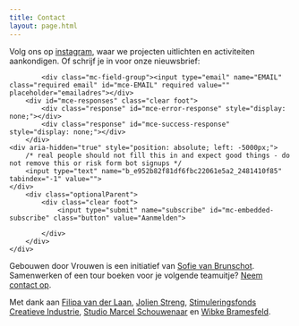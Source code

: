 ```yaml
---
title: Contact
layout: page.html
---
```

Volg ons op [instagram](<>), waar we projecten uitlichten en activiteiten aankondigen. Of schrijf je in voor onze nieuwsbrief:

<div id="mc_embed_shell">
 
<div id="mc_embed_signup">
    <form action="https://gebouwendoorvrouwen.us17.list-manage.com/subscribe/post?u=e952b82f81df6fbc22061e5a2&amp;id=2481410f85&amp;f_id=007d35e0f0" method="post" id="mc-embedded-subscribe-form" name="mc-embedded-subscribe-form" class="validate" target="_self" novalidate="">
 
            <div class="mc-field-group"><input type="email" name="EMAIL" class="required email" id="mce-EMAIL" required value="" placeholder="emailadres"></div>
        <div id="mce-responses" class="clear foot">
            <div class="response" id="mce-error-response" style="display: none;"></div>
            <div class="response" id="mce-success-response" style="display: none;"></div>
        </div>
    <div aria-hidden="true" style="position: absolute; left: -5000px;">
        /* real people should not fill this in and expect good things - do not remove this or risk form bot signups */
        <input type="text" name="b_e952b82f81df6fbc22061e5a2_2481410f85" tabindex="-1" value="">
    </div>
        <div class="optionalParent">
            <div class="clear foot">
                <input type="submit" name="subscribe" id="mc-embedded-subscribe" class="button" value="Aanmelden">
                
            </div>
        </div>
    </div>
</form>
</div>
</div>


Gebouwen door Vrouwen is een initiatief van [Sofie van Brunschot](<>). Samenwerken of een tour boeken voor je volgende teamuitje? [Neem contact op](<>).

Met dank aan [Filipa van der Laan](<>), [Jolien Streng](<>), [Stimuleringsfonds Creatieve Industrie](<>), [Studio Marcel Schouwenaar](<>) en [Wibke Bramesfeld](<>).
